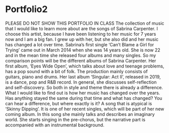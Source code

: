 # Portfolio2

PLEASE DO NOT SHOW THIS PORTFOLIO IN CLASS
The collection of music that I would like to learn more about are the songs of Sabrina Carpenter. I choose this artist, because I have been listening to her music for 7 years now and I am a big fan. I grew up with her, but she also did and her music has changed a lot over time. Sabrina’s first single ‘Can’t Blame a Girl for Trying’ came out in March 2014 when she was 14 years old. She is now 22 and in the mean time she released four albums and many singles. 
So my comparison points will be the different albums of Sabrina Carpenter. Her first album, ‘Eyes Wide Open’, which talks about love and teenage problems, has a pop sound with a bit of folk. The production mainly consists of guitars, piano and drums. Her last album ‘Singular: Act II’, released in 2019, is a dance, pop and R&B record. In general, she discusses self-reflection and self-discovery. So both in style and theme there is already a difference.
What I would like to find out is how her music has changed over the years. Has anything stayed the same during that time and what has changed? You can hear a difference, but where exactly is it?
A song that is atypical is ‘Skinny Dipping’. It is one of her recent singles, which will be part of her new coming album. In this song she mainly talks and describes an imaginary world. She starts singing in the pre-chorus, but the narrative part is accompanied with an instrumental background. 
